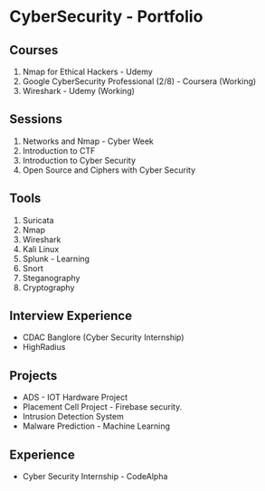 # CyberSecurity - Portfolio

## Courses
1. Nmap for Ethical Hackers - Udemy
2. Google CyberSecurity Professional (2/8) - Coursera (Working)
3. Wireshark - Udemy (Working)

## Sessions
1. Networks and Nmap - Cyber Week
2. Introduction to CTF
3. Introduction to Cyber Security
4. Open Source and Ciphers with Cyber Security

## Tools
1. Suricata
2. Nmap
3. Wireshark
4. Kali Linux
5. Splunk - Learning
6. Snort
7. Steganography 
8. Cryptography

## Interview Experience
- CDAC Banglore (Cyber Security Internship)
- HighRadius

## Projects
- ADS - IOT Hardware Project
- Placement Cell Project - Firebase security.
- Intrusion Detection System
- Malware Prediction - Machine Learning

## Experience
- Cyber Security Internship - CodeAlpha
